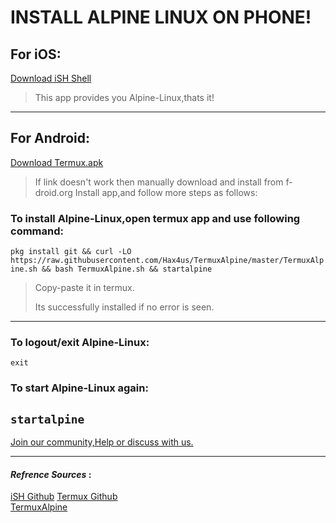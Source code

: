 
# INSTALL ALPINE LINUX ON PHONE!

## For iOS:
[Download iSH Shell](https://apps.apple.com/us/app/ish-shell/id1436902243)
>This app provides you Alpine-Linux,thats it!  
___


## For Android:
[Download Termux.apk](https://f-droid.org/repo/com.termux_118.apk)
> If link doesn't work then manually download and install from f-droid.org
>Install app,and follow more steps as follows:

### To install Alpine-Linux,open termux app and use following command:
  `pkg install git && curl -LO https://raw.githubusercontent.com/Hax4us/TermuxAlpine/master/TermuxAlpine.sh && bash TermuxAlpine.sh && startalpine`  
>Copy-paste it in termux.
>
>Its successfully installed if no error is seen.
___

### To logout/exit Alpine-Linux:
  `exit`  

### To start Alpine-Linux again:  
 `startalpine`  
---
[Join our community,Help or discuss with us.](https://t.me/alpine_linux_english)

___

####  *Refrence Sources* :
[iSH Github](https://github.com/ish-app/ish)
[Termux Github](https://github.com/termux)  
[TermuxAlpine](https://github.com/Hax4us/TermuxAlpine)
